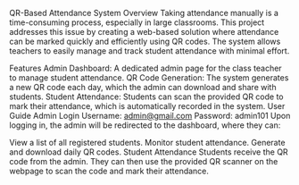 QR-Based Attendance System
Overview
Taking attendance manually is a time-consuming process, especially in large classrooms. This project addresses this issue by creating a web-based solution where attendance can be marked quickly and efficiently using QR codes. The system allows teachers to easily manage and track student attendance with minimal effort.

Features
Admin Dashboard: A dedicated admin page for the class teacher to manage student attendance.
QR Code Generation: The system generates a new QR code each day, which the admin can download and share with students.
Student Attendance: Students can scan the provided QR code to mark their attendance, which is automatically recorded in the system.
User Guide
Admin Login
Username: admin@gmail.com
Password: admin101
Upon logging in, the admin will be redirected to the dashboard, where they can:

View a list of all registered students.
Monitor student attendance.
Generate and download daily QR codes.
Student Attendance
Students receive the QR code from the admin.
They can then use the provided QR scanner on the webpage to scan the code and mark their attendance.
